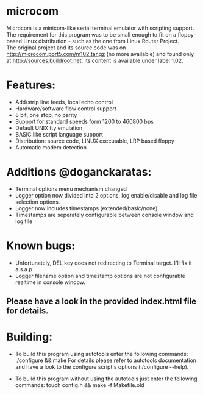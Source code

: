 microcom
========

Microcom is a minicom-like serial terminal emulator with scripting support. 
The requirement for this program was to be small enough to fit on a floppy-based Linux distribution - such as the one from Linux Router Project.  
The original project and its source code was on http://microcom.port5.com/m102.tar.gz (no more available) and found only at http://sources.buildroot.net.
Its content is available under label 1.02.

Features:
=========
- Add/strip line feeds, local echo control
- Hardware/software flow control support
- 8 bit, one stop, no parity
- Support for standard speeds form 1200 to 460800 bps
- Default UNIX tty emulation
- BASIC like script language support
- Distribution: source code, LINUX executable, LRP based floppy
- Automatic modem detection

Additions @doganckaratas:
========
- Terminal options menu mechanism changed
- Logger option now divided into 2 options, log enable/disable and log file selection options.
- Logger now includes timestamps (extended/basic/none)
- Timestamps are seperately configurable between console window and log file


Known bugs:
========
- Unfortunately, DEL key does not redirecting to Terminal target. I'll fix it a.s.a.p
- Logger filename option and timestamp options are not configurable realtime in console window.

Please have a look in the provided index.html file for details.
---------------------------------------------------------------

Building:
=========

- To build this program using autotools enter the following commands:
  ./configure && make
For details please refer to autotools documentation and have a look to the configure script's options (./configure --help).

- To build this program without using the autotools just enter the following commands:
  touch config.h && make -f Makefile.old
